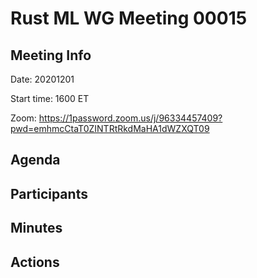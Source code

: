 
# Rust ML WG Meeting 00015 

## Meeting Info

Date: 20201201

Start time: 1600 ET

Zoom: https://1password.zoom.us/j/96334457409?pwd=emhmcCtaT0ZINTRtRkdMaHA1dWZXQT09 

## Agenda



## Participants



## Minutes



## Actions

